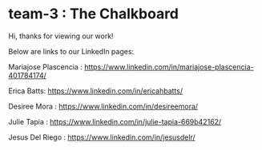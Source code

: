 # team-3 : The Chalkboard
Hi, thanks for viewing our work!


Below are links to our LinkedIn pages:

Mariajose Plascencia : https://www.linkedin.com/in/mariajose-plascencia-401784174/

Erica Batts: https://www.linkedin.com/in/ericahbatts/

Desiree Mora : https://www.linkedin.com/in/desireemora/

Julie Tapia : https://www.linkedin.com/in/julie-tapia-669b42162/

Jesus Del Riego : https://www.linkedin.com/in/jesusdelr/
